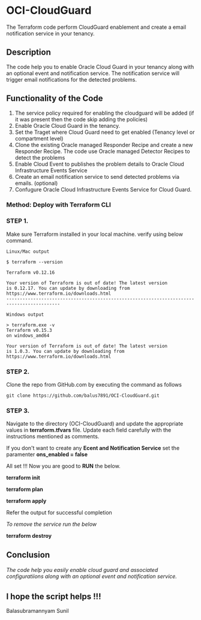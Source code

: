 # OCI-CloudGuard
The Terraform code perform CloudGuard enablement and create a email notification service in your tenancy.

 ## Description  

The code help you to enable Oracle Cloud Guard in your tenancy along with an optional event and notification service. The notification service will trigger email notifications for the detected problems. 

## Functionality of the Code

1. The service policy required for enabling the cloudguard will be added (if it was present then the code skip adding the policies)
2. Enable Oracle Cloud Guard in the tenancy.
3. Set the Traget where Cloud Guard need to get enabled (Tenancy level or compartment level)
4. Clone the existing Oracle managed Responder Recipe and create a new Responder Recipe. The code use Oracle managed Detector Recipes to detect the problems
5. Enable Cloud Event to publishes the problem details to Oracle Cloud Infrastructure Events Service
6. Create an email notification service to send detected problems via emails. (optional)
7. Confugure Oracle Cloud Infrastructure Events Service for Cloud Guard.


### Method: Deploy with Terraform CLI

### STEP 1.

Make sure Terraform installed in your local machine. verify using below command. 

```
Linux/Mac output

$ terraform --version

Terraform v0.12.16

Your version of Terraform is out of date! The latest version
is 0.12.17. You can update by downloading from https://www.terraform.io/downloads.html
------------------------------------------------------------------------------------------

Windows output

> terraform.exe -v
Terraform v0.15.3
on windows_amd64

Your version of Terraform is out of date! The latest version
is 1.0.3. You can update by downloading from https://www.terraform.io/downloads.html

```
### STEP 2.

Clone the repo from GitHub.com by executing the command as follows 
```
git clone https://github.com/balus7891/OCI-CloudGuard.git
```
### STEP 3. 
Navigate to the directory (OCI-CloudGuard) and update the appropriate values in **terraform.tfvars** file. Update each field carefully with the instructions mentioned as comments.

If you don't want to create any **Ecent and Notification Service** set the paramenter **ons_enabled = false**


All set !!! Now you are good to **RUN** the below.

**terraform init**

**terraform plan**

**terraform apply**

Refer the output for successful completion 

_To remove the service run the below_

**terraform destroy**


## Conclusion

###### The code help you easily enable cloud guard and associated configuratiions along with an optional event and notification service. 


## I hope the script helps !!!
Balasubramannyam Sunil 



































